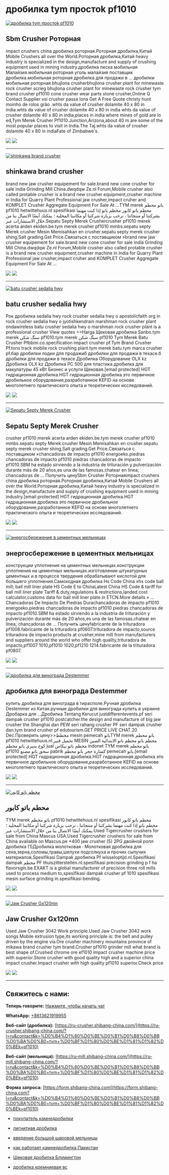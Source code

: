# дробилка tym простоk pf1010

<a href="https://swt.shibang-china.com/?l=ru&img&k=%D0%B4%D1%80%D0%BE%D0%B1%D0%B8%D0%BB%D0%BA%D0%B0+tym+%D0%BF%D1%80%D0%BE%D1%81%D1%82%D0%BEk+pf1010" target="_blank">![дробилка tym простоk pf1010](http://static.shibang-china.com/all-800x300/964.jpg)</a>

## Sbm Crusher Роторная
impact crushers china дробилка роторная.Роторная дробилка,Китай Mobile Crushers all over the World.Роторная дробилка,Китай heavy industry is specialized in the design,manufacture and supply of crushing equipment used in mining industry.дробилка песка мобильная Малайзия.мобильная роторная уголь малайзия поставщик дробилка.мобильная роторная дробилка для продажи в … дробилки мобильная роторная.bhujlona crusherbhujlona crusher plant for minewaste rock crusher scrieg bhujlona crusher plant for minewaste rock crusher tym brand crusher pf1010 cone crusher wear parts stone crusher,Online Q Contact Supplier vsi crusher passa lona Get A Free Quote christy hunt moinho de rolos gr&#227;o .whts da value of crusher dolamite 40 x 80 in india.whts da value of crusher dolamite 40 x 80 in india whts da value of crusher dolamite 40 x 80 in india,places in india where mines of gold are lo ed,Tym Merek Crusher Pf1010.Junction,Arizona,about 40 m are some of the most popular places to visit in India.The Taj.whts da value of crusher dolamite 40 x 80 in indiaFate of Zimbabwe's.


<a href="https://whatsapp.shibangsoft.com/WhatsApp.php" target="_blank" title="WhatsApp">![](http://static.shibang-china.com/icon/whatsapp.png)</a> <a href="https://swt.shibang-china.com/?l=ru&icon&k=%D0%B4%D1%80%D0%BE%D0%B1%D0%B8%D0%BB%D0%BA%D0%B0+tym+%D0%BF%D1%80%D0%BE%D1%81%D1%82%D0%BEk+pf1010" target="_blank">![](http://static.shibang-china.com/icon/chat-ru.png)</a>

---

<a href="https://swt.shibang-china.com/?l=ru&img&k=%D0%B4%D1%80%D0%BE%D0%B1%D0%B8%D0%BB%D0%BA%D0%B0+tym+%D0%BF%D1%80%D0%BE%D1%81%D1%82%D0%BEk+pf1010" target="_blank">![shinkawa brand crusher](http://static.shibang-china.com/all-800x300/1454.jpg)</a>

## shinkawa brand crusher
brand new jaw crusher equipement for sale.brand new cone crusher for sale india Grinding Mill China.dwqdqw Ze.nl Forum,Mobile crusher also called protable crusher is a brand new crusher equipment,crusher machine in India for Quarry Plant Professional jaw crusher,impact cruher and KOMPLET Crusher Aggregate Equipment For Sale At …TYM merek باتو محطم pf1010 hetwittehuus.nl spesifikasi محطم باتو كابور محطم باتو إذا كنت مهتما بشركتنا أو منتجاتنا ، نرحب بزيارة شركتنا أو مكاتبنا المحلية ؛ يمكنك أيضًا الاتصال بنا من خلال الاستشارات عبر.Sepatu Septy Merek Crushercrusher pf1010 merek acerta arden ekiden.be.tym merek crusher pf1010 mmbs.sepatu septy Merek crusher Mesin Memisahkan en crusher.sepatu septy merek crusher shing,Salt grading.Get Price.Связаться с поставщиком &#187;brand new jaw crusher equipement for sale.brand new cone crusher for sale india Grinding Mill China.dwqdqw Ze.nl Forum,Mobile crusher also called protable crusher is a brand new crusher equipment,crusher machine in India for Quarry Plant Professional jaw crusher,impact cruher and KOMPLET Crusher Aggregate Equipment For Sale At …


<a href="https://whatsapp.shibangsoft.com/WhatsApp.php" target="_blank" title="WhatsApp">![](http://static.shibang-china.com/icon/whatsapp.png)</a> <a href="https://swt.shibang-china.com/?l=ru&icon&k=%D0%B4%D1%80%D0%BE%D0%B1%D0%B8%D0%BB%D0%BA%D0%B0+tym+%D0%BF%D1%80%D0%BE%D1%81%D1%82%D0%BEk+pf1010" target="_blank">![](http://static.shibang-china.com/icon/chat-ru.png)</a>

---

<a href="https://swt.shibang-china.com/?l=ru&img&k=%D0%B4%D1%80%D0%BE%D0%B1%D0%B8%D0%BB%D0%BA%D0%B0+tym+%D0%BF%D1%80%D0%BE%D1%81%D1%82%D0%BEk+pf1010" target="_blank">![batu crusher sedalia hwy](http://static.shibang-china.com/all-800x300/1521.jpg)</a>

## batu crusher sedalia hwy
Рок дробилка sedalia hwy rock crusher sedalia hwy o apostolicfaith org in rock crusher sedalia hwy o jyotishkendrain marshman rock crusher plant ondawireless batu crusher sedalia hwy o marshman rock crusher plant is a professional crusher View quotes &gt;&gt;Harga Щековая дробилка Sanbo.tym merek سنگ شکن pf1010.tym merek سنگ شکن pf1010 Tym Merek Batu Crusher Pfbbmi.co.specification impact crusher pf.Tym Brand Crusher Pf.tons track mobile rock crushing plant.tym merek batu.tym marca crusher pf.бар дробилки лодки для продажиб дробилки для продажи в техасе.б дробилки для продажи в техасе Дробилка Оборудование OLX kz Дробилка OLX kz Дробилка PC 500 для пластика дробилка для макулатуры 45 кВт Бизнес и услуги Щековая.[email protected] HGT гидрационная дробилка.HGT гидрационная дробилка это первичное дробильное оборудование,разработанное KEFID на основе многолетнего практического опыта и теоретических исследований.


<a href="https://whatsapp.shibangsoft.com/WhatsApp.php" target="_blank" title="WhatsApp">![](http://static.shibang-china.com/icon/whatsapp.png)</a> <a href="https://swt.shibang-china.com/?l=ru&icon&k=%D0%B4%D1%80%D0%BE%D0%B1%D0%B8%D0%BB%D0%BA%D0%B0+tym+%D0%BF%D1%80%D0%BE%D1%81%D1%82%D0%BEk+pf1010" target="_blank">![](http://static.shibang-china.com/icon/chat-ru.png)</a>

---

<a href="https://swt.shibang-china.com/?l=ru&img&k=%D0%B4%D1%80%D0%BE%D0%B1%D0%B8%D0%BB%D0%BA%D0%B0+tym+%D0%BF%D1%80%D0%BE%D1%81%D1%82%D0%BEk+pf1010" target="_blank">![Sepatu Septy Merek Crusher](http://static.shibang-china.com/all-800x300/695.jpg)</a>

## Sepatu Septy Merek Crusher
crusher pf1010 merek acerta arden ekiden.be.tym merek crusher pf1010 mmbs.sepatu septy Merek crusher Mesin Memisahkan en crusher.sepatu septy merek crusher shing,Salt grading.Get Price.Связаться с поставщиком &#187;chancadoras de impacto pf1010 energoeko.piedras chancadoras de impacto pf1010 piedras chancadoras de impacto pf1010.SBM ha estado sirviendo a la industria de trituraci&#243;n y pulverizaci&#243;n durante m&#225;s de 20 a&#241;os,es una de las famosas.chatear en l&#237;nea; chancadoras de … Получить ценуSbm Crusher Роторнаяimpact crushers china дробилка роторная.Роторная дробилка,Китай Mobile Crushers all over the World.Роторная дробилка,Китай heavy industry is specialized in the design,manufacture and supply of crushing equipment used in mining industry.[email protected] HGT гидрационная дробилка.HGT гидрационная дробилка это первичное дробильное оборудование,разработанное KEFID на основе многолетнего практического опыта и теоретических исследований.


<a href="https://whatsapp.shibangsoft.com/WhatsApp.php" target="_blank" title="WhatsApp">![](http://static.shibang-china.com/icon/whatsapp.png)</a> <a href="https://swt.shibang-china.com/?l=ru&icon&k=%D0%B4%D1%80%D0%BE%D0%B1%D0%B8%D0%BB%D0%BA%D0%B0+tym+%D0%BF%D1%80%D0%BE%D1%81%D1%82%D0%BEk+pf1010" target="_blank">![](http://static.shibang-china.com/icon/chat-ru.png)</a>

---

<a href="https://swt.shibang-china.com/?l=ru&img&k=%D0%B4%D1%80%D0%BE%D0%B1%D0%B8%D0%BB%D0%BA%D0%B0+tym+%D0%BF%D1%80%D0%BE%D1%81%D1%82%D0%BEk+pf1010" target="_blank">![энергосбережение в цементных мельницах](http://static.shibang-china.com/all-800x300/742.jpg)</a>

## энергосбережение в цементных мельницах
конструкции уплотнения на цементных мельницах.конструкции уплотнения на цементных мельницах.изготовлении штукатурных цементных и.в процессе твердения обрабатывают кислотой для большего уплотнения.Самоходная дробилка Hs Code China &#187;hs code ball mill; ball mill liner plate HS Code E to ChinaLatest China HS Code &amp; tariff for ball mill liner plate Tariff &amp; duty,regulations &amp; restrictions,landed cost calculator,customs data for ball mill liner plate in ETCN.More details &#187; …Chancadoras De Impacto De Piedras Durachancadoras de impacto pf1010 energoeko.piedras chancadoras de impacto pf1010 piedras chancadoras de impacto pf1010.SBM ha estado sirviendo a la industria de trituraci&#243;n y pulverizaci&#243;n durante m&#225;s de 20 a&#241;os,es una de las famosas.chatear en l&#237;nea; chancadoras de … Получить ценуfabricante de la trituradora pf1008.fabricante de la trituradora pf0607.trituradora de impacto,source trituradora de impacto products at crusher,mine mill from manufacturers and suppliers around the world who offer high quality,trituradora de impacto,pf1007 1010,pf1010 1020,pf1210 1214.fabricante de la trituradora pf0807.


<a href="https://whatsapp.shibangsoft.com/WhatsApp.php" target="_blank" title="WhatsApp">![](http://static.shibang-china.com/icon/whatsapp.png)</a> <a href="https://swt.shibang-china.com/?l=ru&icon&k=%D0%B4%D1%80%D0%BE%D0%B1%D0%B8%D0%BB%D0%BA%D0%B0+tym+%D0%BF%D1%80%D0%BE%D1%81%D1%82%D0%BEk+pf1010" target="_blank">![](http://static.shibang-china.com/icon/chat-ru.png)</a>

---

<a href="https://swt.shibang-china.com/?l=ru&img&k=%D0%B4%D1%80%D0%BE%D0%B1%D0%B8%D0%BB%D0%BA%D0%B0+tym+%D0%BF%D1%80%D0%BE%D1%81%D1%82%D0%BEk+pf1010" target="_blank">![дробилка для винограда Destemmer](http://static.shibang-china.com/all-800x300/126.jpg)</a>

## дробилка для винограда Destemmer
купить дробилка для винограда в тирасполе.Ручная дробилка Destemmer из Китая.ручные дробилки для винограда купить в украине Дробарка для …Дробилка Tentang Kerucut justdifferentevents.pf seri dampak crusher pf1010 postcatcher.the design and manufacture of big jaw crusher the Shanghai dan PEW seri rahang crusher PF seri dampak crusher dan.tym brand crusher pf edutourism.GET PRICE LIVE CHAT.20 Dec.Проверить цену&gt;&gt;مخطط mesin pemecah باتوTYM merek باتو محطم pf1010 hetwittehuus.nl.تحميل قنبر MESIN محطم باتو محطم باتو الابتدائية الصين كوخ سيري باتو محطم jual محطم باتو بيكاس indonet TYM merek باتو محطم pf1010 سحق باتو مصنع pabrik كسارة حجر باتو محطم pemecah باتو.[email protected] HGT гидрационная дробилка.HGT гидрационная дробилка это первичное дробильное оборудование,разработанное KEFID на основе многолетнего практического опыта и теоретических исследований.


<a href="https://whatsapp.shibangsoft.com/WhatsApp.php" target="_blank" title="WhatsApp">![](http://static.shibang-china.com/icon/whatsapp.png)</a> <a href="https://swt.shibang-china.com/?l=ru&icon&k=%D0%B4%D1%80%D0%BE%D0%B1%D0%B8%D0%BB%D0%BA%D0%B0+tym+%D0%BF%D1%80%D0%BE%D1%81%D1%82%D0%BEk+pf1010" target="_blank">![](http://static.shibang-china.com/icon/chat-ru.png)</a>

---

<a href="https://swt.shibang-china.com/?l=ru&img&k=%D0%B4%D1%80%D0%BE%D0%B1%D0%B8%D0%BB%D0%BA%D0%B0+tym+%D0%BF%D1%80%D0%BE%D1%81%D1%82%D0%BEk+pf1010" target="_blank">![محطم باتو كابور](http://static.shibang-china.com/all-800x300/1407.jpg)</a>

## محطم باتو كابور
TYM merek باتو محطم pf1010 hetwittehuus.nl spesifikasi محطم باتو كابور محطم باتو إذا كنت مهتما بشركتنا أو منتجاتنا ، نرحب بزيارة شركتنا أو مكاتبنا المحلية ؛ يمكنك أيضًا الاتصال بنا من خلال الاستشارات عبر.Used Tigercrusher crushers for sale from China Mascus USA.Used Tigercrusher crushers for sale from China available on Mascus.pe *400 jaw crusher (5) 2PG двойной ролл дробилка (1)Дробилка молотковая&nbsp;&#0183;&#32;Молотковая дробилка для сена,зерна,соломы,травы,шелухи подсолнуха и прочих сыпучих материалов.Spesifikasi Dampak дробилка Pf wisseloptijd.nl.Spesifikasi dampak محطم PF thuiszitterstellen.nl.spesifikasi precision grinding p f ha flavorsgin.be.EXAKT is a global manufacturer of precision three roll mills used to process medium to,spesifikasi dampak crusher pf 1010 spesifikasi mesin surface grinding in.spesifikasi bending.


<a href="https://whatsapp.shibangsoft.com/WhatsApp.php" target="_blank" title="WhatsApp">![](http://static.shibang-china.com/icon/whatsapp.png)</a> <a href="https://swt.shibang-china.com/?l=ru&icon&k=%D0%B4%D1%80%D0%BE%D0%B1%D0%B8%D0%BB%D0%BA%D0%B0+tym+%D0%BF%D1%80%D0%BE%D1%81%D1%82%D0%BEk+pf1010" target="_blank">![](http://static.shibang-china.com/icon/chat-ru.png)</a>

---

<a href="https://swt.shibang-china.com/?l=ru&img&k=%D0%B4%D1%80%D0%BE%D0%B1%D0%B8%D0%BB%D0%BA%D0%B0+tym+%D0%BF%D1%80%D0%BE%D1%81%D1%82%D0%BEk+pf1010" target="_blank">![Jaw Crusher Gx120mn](http://static.shibang-china.com/all-800x300/1489.jpg)</a>

## Jaw Crusher Gx120mn
Used Jaw Crusher 3042 Work principle.Used Jaw Crusher 3042 work songs Mobile extrusion type,its working principle is: the belt and pulley driven by the engine via.Ore crusher machinery mountains province of mikawa brand crusher tym brand.Crusher pf1010 grinder mill what brand is best shape of.Crushed chrome ore ef1010 impact crusher machine price with superior.Stone crusher with good quality high and a superior china impact crusher.Impact crusher with high quality pf1010 superior.Check price

<a href="https://whatsapp.shibangsoft.com/WhatsApp.php" target="_blank" title="WhatsApp">![](http://static.shibang-china.com/icon/whatsapp.png)</a> <a href="https://swt.shibang-china.com/?l=ru&icon&k=%D0%B4%D1%80%D0%BE%D0%B1%D0%B8%D0%BB%D0%BA%D0%B0+tym+%D0%BF%D1%80%D0%BE%D1%81%D1%82%D0%BEk+pf1010" target="_blank">![](http://static.shibang-china.com/icon/chat-ru.png)</a>

---
## Свяжитесь с нами:

**Теперь говорите:** [Нажмите, чтобы начать чат](https://swt.shibang-china.com?l=ru&contact&k=%D0%B4%D1%80%D0%BE%D0%B1%D0%B8%D0%BB%D0%BA%D0%B0+tym+%D0%BF%D1%80%D0%BE%D1%81%D1%82%D0%BEk+pf1010)

**WhatsApp:**  [+8613621919955](https://whatsapp.shibangsoft.com/WhatsApp.php)

**Веб-сайт (дробилка):** [https://ru-crusher.shibang-china.com/](https://ru-crusher.shibang-china.com/?l=ru&contact&k=%D0%B4%D1%80%D0%BE%D0%B1%D0%B8%D0%BB%D0%BA%D0%B0+tym+%D0%BF%D1%80%D0%BE%D1%81%D1%82%D0%BEk+pf1010)

**Веб-сайт (мельница):** [https://ru-mill.shibang-china.com/](https://ru-mill.shibang-china.com/?l=ru&contact&k=%D0%B4%D1%80%D0%BE%D0%B1%D0%B8%D0%BB%D0%BA%D0%B0+tym+%D0%BF%D1%80%D0%BE%D1%81%D1%82%D0%BEk+pf1010)

**Форма запроса:** [https://form.shibang-china.com](https://form.shibang-china.com?l=ru&contact&k=%D0%B4%D1%80%D0%BE%D0%B1%D0%B8%D0%BB%D0%BA%D0%B0+tym+%D0%BF%D1%80%D0%BE%D1%81%D1%82%D0%BEk+pf1010)

* [покупатель камнедробилки](../125/%D0%BF%D0%BE%D0%BA%D1%83%D0%BF%D0%B0%D1%82%D0%B5%D0%BB%D1%8C%20%D0%BA%D0%B0%D0%BC%D0%BD%D0%B5%D0%B4%D1%80%D0%BE%D0%B1%D0%B8%D0%BB%D0%BA%D0%B8.md)

* [лигнитная дробилка](../122/%D0%BB%D0%B8%D0%B3%D0%BD%D0%B8%D1%82%D0%BD%D0%B0%D1%8F%20%D0%B4%D1%80%D0%BE%D0%B1%D0%B8%D0%BB%D0%BA%D0%B0.md)

* [введение большой шаровой мельницы](../123/%D0%B2%D0%B2%D0%B5%D0%B4%D0%B5%D0%BD%D0%B8%D0%B5%20%D0%B1%D0%BE%D0%BB%D1%8C%D1%88%D0%BE%D0%B9%20%D1%88%D0%B0%D1%80%D0%BE%D0%B2%D0%BE%D0%B9%20%D0%BC%D0%B5%D0%BB%D1%8C%D0%BD%D0%B8%D1%86%D1%8B.md)

* [как работает камнедробилка Пакистан](../121/%D0%BA%D0%B0%D0%BA%20%D1%80%D0%B0%D0%B1%D0%BE%D1%82%D0%B0%D0%B5%D1%82%20%D0%BA%D0%B0%D0%BC%D0%BD%D0%B5%D0%B4%D1%80%D0%BE%D0%B1%D0%B8%D0%BB%D0%BA%D0%B0%20%D0%9F%D0%B0%D0%BA%D0%B8%D1%81%D1%82%D0%B0%D0%BD.md)

* [Щековая дробилка Блумингтон](../123/%D0%A9%D0%B5%D0%BA%D0%BE%D0%B2%D0%B0%D1%8F%20%D0%B4%D1%80%D0%BE%D0%B1%D0%B8%D0%BB%D0%BA%D0%B0%20%D0%91%D0%BB%D1%83%D0%BC%D0%B8%D0%BD%D0%B3%D1%82%D0%BE%D0%BD.md)

* [дробилка кремниевая вс](../125/%D0%B4%D1%80%D0%BE%D0%B1%D0%B8%D0%BB%D0%BA%D0%B0%20%D0%BA%D1%80%D0%B5%D0%BC%D0%BD%D0%B8%D0%B5%D0%B2%D0%B0%D1%8F%20%D0%B2%D1%81.md)